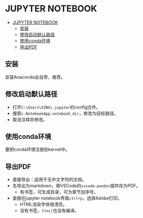 # JUPYTER NOTEBOOK

- [JUPYTER NOTEBOOK](#jupyter-notebook)
  - [安装](#安装)
  - [修改启动默认路径](#修改启动默认路径)
  - [使用conda环境](#使用conda环境)
  - [导出PDF](#导出pdf)

## 安装

安装Anaconda会自带，推荐。

## 修改启动默认路径

- 打开`C:\Users\XING\.jupyter`的config文件。
- 搜索`c.NotebookApp.notebook_dir`，修改为目标路径。
- 取消注释并修改。

## 使用conda环境

要把conda环境注册到kernel中。

## 导出PDF

- 直接导出：适用于无中文字符的文档。
- 先导出为markdown，用VSCode的`vscode-pandoc`插件存为PDF。
  - 有书签，可生成目录，可为章节加序号。
- 直接在jupyter notebook界面`ctrl+p`，选择Adobe打印。
  - HTML渲染字体很漂亮。
  - 没有书签，`[toc]`也没有编译。

